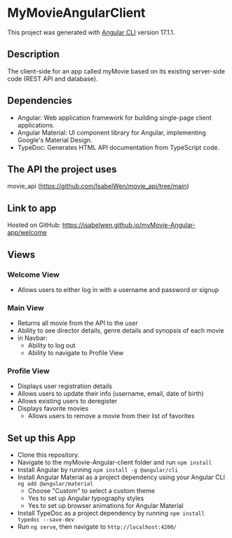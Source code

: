 # MyMovieAngularClient

This project was generated with [Angular CLI](https://github.com/angular/angular-cli) version 17.1.1.

## Description
The client-side for an app called myMovie based on its existing server-side code (REST API and database).

## Dependencies
* Angular: Web application framework for building single-page client applications.
* Angular Material: UI component library for Angular, implementing Google's Material Design.
* TypeDoc: Generates HTML API documentation from TypeScript code.

## The API the project uses
movie_api (https://github.com/IsabelWen/movie_api/tree/main)

## Link to app
Hosted on GitHub: https://isabelwen.github.io/myMovie-Angular-app/welcome

## Views
### Welcome View
* Allows users to either log in with a username and password or signup

### Main View
* Returns all movie from the API to the user
* Ability to see director details, genre details and synopsis of each movie
* in Navbar:
    * Ability to log out
    * Ability to navigate to Profile View

### Profile View
* Displays user registration details
* Allows users to update their info (username, email, date of birth)
* Allows existing users to deregister
* Displays favorite movies
    * Allows users to remove a movie from their list of favorites

## Set up this App
* Clone this repository.
* Navigate to the myMovie-Angular-client folder and run `npm install`
* Install Angular by running `npm install -g @angular/cli`
* Install Angular Material as a project dependency using your Angular CLI `ng add @angular/material`
    * Choose "Custom" to select a custom theme
    * Yes to set up Angular typography styles
    * Yes to set up browser animations for Angular Material
* Install TypeDoc as a project dependency by running `npm install typedoc --save-dev`
* Run `ng serve`, then navigate to  `http://localhost:4200/`